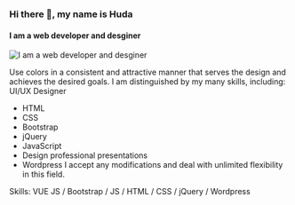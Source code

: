 ### Hi there 👋, my name is Huda
#### I am a web developer and desginer
![I am a web developer and desginer](https://arturssmirnovs.github.io/github-profile-readme-generator/images/banner.png)

Use colors in a consistent and attractive manner that serves the design and achieves the desired goals.
I am distinguished by my many skills, including:
UI/UX Designer
- HTML
- CSS
- Bootstrap
- jQuery
- JavaScript
- Design professional presentations
- Wordpress
I accept any modifications and deal with unlimited flexibility in this field.

Skills: VUE JS / Bootstrap / JS / HTML / CSS / jQuery / Wordpress




